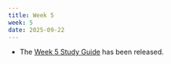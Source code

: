 ```yaml
---
title: Week 5
week: 5
date: 2025-09-22
---
```


- The [Week 5 Study Guide](/assets/guides/fall25/week05.pdf) has been released.